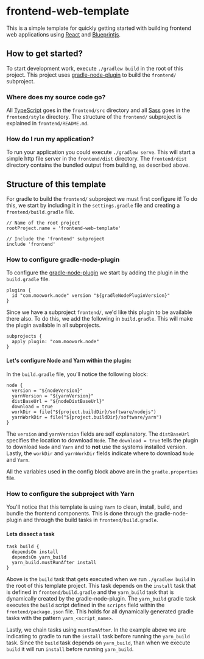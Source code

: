 # frontend-web-template
This is a simple template for quickly getting started with building frontend web applications using [React](https://reactjs.org/) and [Blueprintjs](https://blueprintjs.com/).


## How to get started?
To start development work, execute `./gradlew build` in the root of this project. This project uses [gradle-node-plugin](https://github.com/srs/gradle-node-plugin) to build the `frontend/` subproject.


### Where does my source code go?
All [TypeScript](https://www.typescriptlang.org/) goes in the `frontend/src` directory and all [Sass](https://sass-lang.com/) goes in the `frontend/style` directory. The structure of the `frontend/` subproject is explained in `frontend/README.md`.


### How do I run my application?
To run your application you could execute `./gradlew serve`. This will start a simple http file server in the `frontend/dist` directory. The `frontend/dist` directory contains the bundled output from building, as described above.


## Structure of this template
For gradle to build the `frontend/` subproject we must first configure it! To do this, we start by including it in the `settings.gradle` file and creating a `frontend/build.gradle` file.

```
// Name of the root project
rootProject.name = 'frontend-web-template'

// Include the 'frontend' subproject
include 'frontend'
```


### How to configure gradle-node-plugin
To configure the [gradle-node-plugin](https://github.com/srs/gradle-node-plugin) we start by adding the plugin in the `build.gradle` file.

```
plugins {
  id "com.moowork.node" version "${gradleNodePluginVersion}"
}
```

Since we have a subproject `frontend/`, we'd like this plugin to be available there also. To do this, we add the following in `build.gradle`. This will make the plugin available in all subprojects.

```
subprojects {
  apply plugin: "com.moowork.node"
}
```


#### Let's configure Node and Yarn within the plugin:
In the `build.gradle` file, you'll notice the following block:

```
node {
  version = "${nodeVersion}"
  yarnVersion = "${yarnVersion}"
  distBaseUrl = "${nodeDistBaseUrl}"
  download = true
  workDir = file("${project.buildDir}/software/nodejs")
  yarnWorkDir = file("${project.buildDir}/software/yarn")
}
```

The `version` and `yarnVersion` fields are self explanatory. The `distBaseUrl` specifies the location to download `Node`. The `download = true` tells the plugin to download `Node` and `Yarn` and to **not** use the systems installed version. Lastly, the `workDir` and `yarnWorkDir` fields indicate where to download `Node` and `Yarn`.

All the variables used in the config block above are in the `gradle.properties` file.


### How to configure the subproject with Yarn
You'll notice that this template is using `Yarn` to clean, install, build, and bundle the frontend components. This is done through the gradle-node-plugin and through the build tasks in `frontend/build.gradle`.

#### Lets dissect a task
```
task build {
  dependsOn install
  dependsOn yarn_build
  yarn_build.mustRunAfter install
}
```

Above is the `build` task that gets executed when we run `./gradlew build` in the root of this template project. This task depends on the `install` task that is defined in `frontend/build.gradle` and the `yarn_build` task that is dynamically created by the gradle-node-plugin. The `yarn_build` gradle task executes the `build` script defined in the `scripts` field within the `frontend/package.json` file. This holds for all dynamically generated gradle tasks with the pattern `yarn_<script_name>`.

Lastly, we chain tasks using `mustRunAfter`. In the example above we are indicating to gradle to run the `install` task before running the `yarn_build` task. Since the `build` task depends on `yarn_build`, than when we execute `build` it will run `install` before running `yarn_build`.
